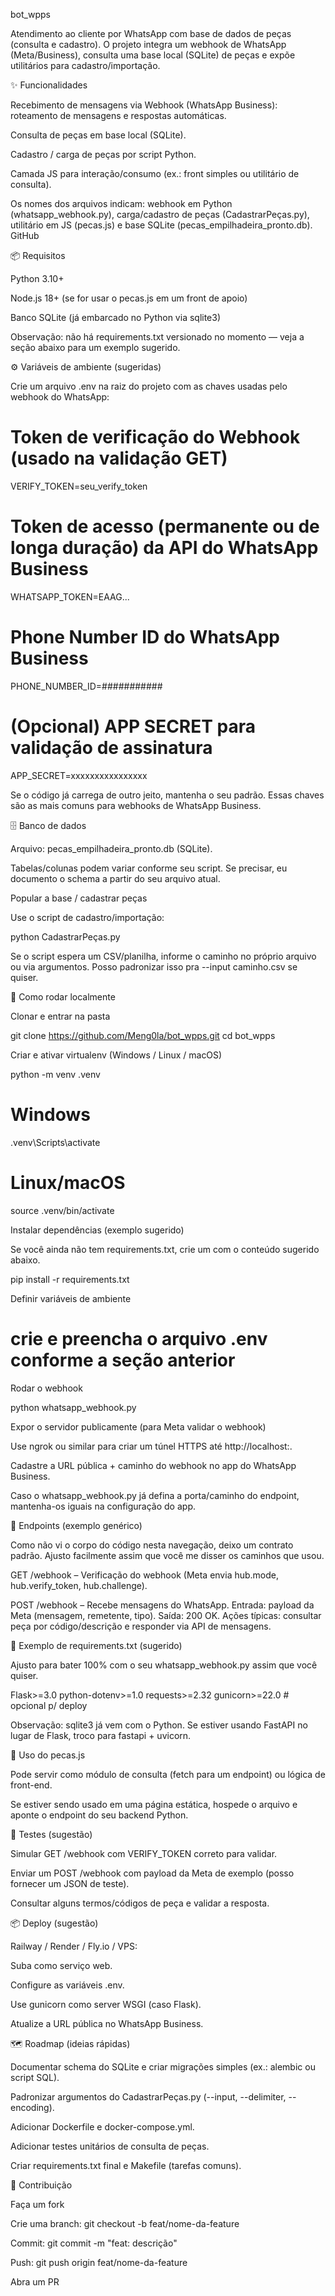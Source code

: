 bot_wpps

Atendimento ao cliente por WhatsApp com base de dados de peças (consulta e cadastro).
O projeto integra um webhook de WhatsApp (Meta/Business), consulta uma base local (SQLite) de peças e expõe utilitários para cadastro/importação.


✨ Funcionalidades

Recebimento de mensagens via Webhook (WhatsApp Business): roteamento de mensagens e respostas automáticas.

Consulta de peças em base local (SQLite).

Cadastro / carga de peças por script Python.

Camada JS para interação/consumo (ex.: front simples ou utilitário de consulta).

Os nomes dos arquivos indicam: webhook em Python (whatsapp_webhook.py), carga/cadastro de peças (CadastrarPeças.py), utilitário em JS (pecas.js) e base SQLite (pecas_empilhadeira_pronto.db). 
GitHub

📦 Requisitos

Python 3.10+

Node.js 18+ (se for usar o pecas.js em um front de apoio)

Banco SQLite (já embarcado no Python via sqlite3)

Observação: não há requirements.txt versionado no momento — veja a seção abaixo para um exemplo sugerido.

⚙️ Variáveis de ambiente (sugeridas)

Crie um arquivo .env na raiz do projeto com as chaves usadas pelo webhook do WhatsApp:

# Token de verificação do Webhook (usado na validação GET)
VERIFY_TOKEN=seu_verify_token

# Token de acesso (permanente ou de longa duração) da API do WhatsApp Business
WHATSAPP_TOKEN=EAAG...

# Phone Number ID do WhatsApp Business
PHONE_NUMBER_ID=###########

# (Opcional) APP SECRET para validação de assinatura
APP_SECRET=xxxxxxxxxxxxxxxx


Se o código já carrega de outro jeito, mantenha o seu padrão. Essas chaves são as mais comuns para webhooks de WhatsApp Business.

🗄️ Banco de dados

Arquivo: pecas_empilhadeira_pronto.db (SQLite).

Tabelas/colunas podem variar conforme seu script. Se precisar, eu documento o schema a partir do seu arquivo atual.

Popular a base / cadastrar peças

Use o script de cadastro/importação:

python CadastrarPeças.py


Se o script espera um CSV/planilha, informe o caminho no próprio arquivo ou via argumentos. Posso padronizar isso pra --input caminho.csv se quiser.

🚀 Como rodar localmente

Clonar e entrar na pasta

git clone https://github.com/Meng0la/bot_wpps.git
cd bot_wpps


Criar e ativar virtualenv (Windows / Linux / macOS)

python -m venv .venv
# Windows
.venv\Scripts\activate
# Linux/macOS
source .venv/bin/activate


Instalar dependências (exemplo sugerido)

Se você ainda não tem requirements.txt, crie um com o conteúdo sugerido abaixo.

pip install -r requirements.txt


Definir variáveis de ambiente

# crie e preencha o arquivo .env conforme a seção anterior


Rodar o webhook

python whatsapp_webhook.py


Expor o servidor publicamente (para Meta validar o webhook)

Use ngrok ou similar para criar um túnel HTTPS até http://localhost:<porta>.

Cadastre a URL pública + caminho do webhook no app do WhatsApp Business.

Caso o whatsapp_webhook.py já defina a porta/caminho do endpoint, mantenha-os iguais na configuração do app.

🔌 Endpoints (exemplo genérico)

Como não vi o corpo do código nesta navegação, deixo um contrato padrão. Ajusto facilmente assim que você me disser os caminhos que usou.

GET /webhook – Verificação do webhook (Meta envia hub.mode, hub.verify_token, hub.challenge).

POST /webhook – Recebe mensagens do WhatsApp.
Entrada: payload da Meta (mensagem, remetente, tipo).
Saída: 200 OK.
Ações típicas: consultar peça por código/descrição e responder via API de mensagens.

📄 Exemplo de requirements.txt (sugerido)

Ajusto para bater 100% com o seu whatsapp_webhook.py assim que você quiser.

Flask>=3.0
python-dotenv>=1.0
requests>=2.32
gunicorn>=22.0    # opcional p/ deploy


Observação: sqlite3 já vem com o Python. Se estiver usando FastAPI no lugar de Flask, troco para fastapi + uvicorn.

🧩 Uso do pecas.js

Pode servir como módulo de consulta (fetch para um endpoint) ou lógica de front-end.

Se estiver sendo usado em uma página estática, hospede o arquivo e aponte o endpoint do seu backend Python.

🧪 Testes (sugestão)

Simular GET /webhook com VERIFY_TOKEN correto para validar.

Enviar um POST /webhook com payload da Meta de exemplo (posso fornecer um JSON de teste).

Consultar alguns termos/códigos de peça e validar a resposta.

📦 Deploy (sugestão)

Railway / Render / Fly.io / VPS:

Suba como serviço web.

Configure as variáveis .env.

Use gunicorn como server WSGI (caso Flask).

Atualize a URL pública no WhatsApp Business.

🗺️ Roadmap (ideias rápidas)

 Documentar schema do SQLite e criar migrações simples (ex.: alembic ou script SQL).

 Padronizar argumentos do CadastrarPeças.py (--input, --delimiter, --encoding).

 Adicionar Dockerfile e docker-compose.yml.

 Adicionar testes unitários de consulta de peças.

 Criar requirements.txt final e Makefile (tarefas comuns).

🤝 Contribuição

Faça um fork

Crie uma branch: git checkout -b feat/nome-da-feature

Commit: git commit -m "feat: descrição"

Push: git push origin feat/nome-da-feature

Abra um PR
